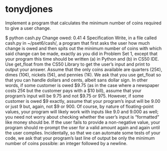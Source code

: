 # tonydjones

Implement a program that calculates the minimum number of coins required to give a user change.

$ python cash.py
Change owed: 0.41
4
Specification
Write, in a file called cash.py in ~/pset6/cash/, a program that first asks the user how much change is owed and then spits out the minimum number of coins with which said change can be made, exactly as you did in Problem Set 1, except that your program this time should be written (a) in Python and (b) in CS50 IDE.
Use get_float from the CS50 Library to get the user’s input and print to output your answer. Assume that the only coins available are quarters (25¢), dimes (10¢), nickels (5¢), and pennies (1¢).
We ask that you use get_float so that you can handle dollars and cents, albeit sans dollar sign. In other words, if some customer is owed $9.75 (as in the case where a newspaper costs 25¢ but the customer pays with a $10 bill), assume that your program’s input will be 9.75 and not $9.75 or 975. However, if some customer is owed $9 exactly, assume that your program’s input will be 9.00 or just 9 but, again, not $9 or 900. Of course, by nature of floating-point values, your program will likely work with inputs like 9.0 and 9.000 as well; you need not worry about checking whether the user’s input is “formatted” like money should be.
If the user fails to provide a non-negative value, your program should re-prompt the user for a valid amount again and again until the user complies.
Incidentally, so that we can automate some tests of your code, we ask that your program’s last line of output be only the minimum number of coins possible: an integer followed by a newline.
